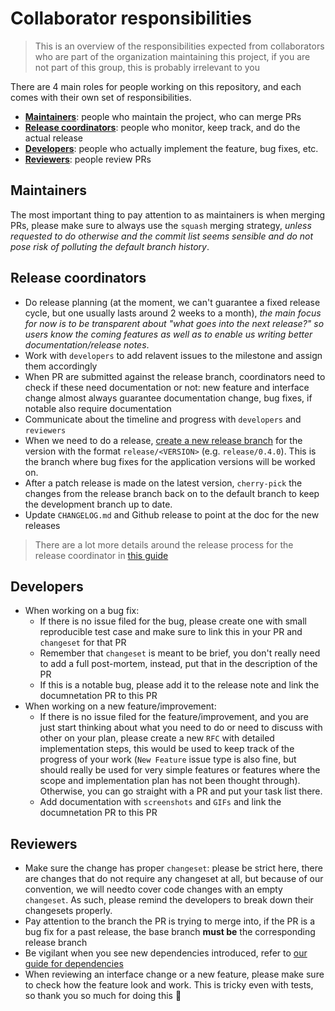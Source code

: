 # Collaborator responsibilities

> This is an overview of the responsibilities expected from collaborators who are part of the organization maintaining this project, if you are not part of this group, this is probably irrelevant to you

There are 4 main roles for people working on this repository, and each comes with their own set of responsibilities.

- **[Maintainers](#maintainers)**: people who maintain the project, who can merge PRs
- **[Release coordinators](#release-coordinators)**: people who monitor, keep track, and do the actual release
- **[Developers](#developers)**: people who actually implement the feature, bug fixes, etc.
- **[Reviewers](#reviewers)**: people review PRs

## Maintainers

The most important thing to pay attention to as maintainers is when merging PRs, please make sure to always use the `squash` merging strategy, _unless requested to do otherwise and the commit list seems sensible and do not pose risk of polluting the default branch history_.

## Release coordinators

- Do release planning (at the moment, we can't guarantee a fixed release cycle, but one usually lasts around 2 weeks to a month), _the main focus for now is to be transparent about "what goes into the next release?" so users know the coming features as well as to enable us writing better documentation/release notes_.
- Work with `developers` to add relavent issues to the milestone and assign them accordingly
- When PR are submitted against the release branch, coordinators need to check if these need documentation or not: new feature and interface change almost always guarantee documentation change, bug fixes, if notable also require documentation
- Communicate about the timeline and progress with `developers` and `reviewers`
- When we need to do a release, [create a new release branch](https://docs.github.com/en/github/collaborating-with-pull-requests/proposing-changes-to-your-work-with-pull-requests/creating-and-deleting-branches-within-your-repository#creating-a-branch) for the version with the format `release/<VERSION>` (e.g. `release/0.4.0`). This is the branch where bug fixes for the application versions will be worked on.
- After a patch release is made on the latest version, `cherry-pick` the changes from the release branch back on to the default branch to keep the development branch up to date.
- Update `CHANGELOG.md` and Github release to point at the doc for the new releases

> There are a lot more details around the release process for the release coordinator in [this guide](./release-process.md)

## Developers

- When working on a bug fix:
  - If there is no issue filed for the bug, please create one with small reproducible test case and make sure to link this in your PR and `changeset` for that PR
  - Remember that `changeset` is meant to be brief, you don't really need to add a full post-mortem, instead, put that in the description of the PR
  - If this is a notable bug, please add it to the release note and link the documnetation PR to this PR
- When working on a new feature/improvement:
  - If there is no issue filed for the feature/improvement, and you are just start thinking about what you need to do or need to discuss with other on your plan, please create a new `RFC` with detailed implementation steps, this would be used to keep track of the progress of your work (`New Feature` issue type is also fine, but should really be used for very simple features or features where the scope and implementation plan has not been thought through). Otherwise, you can go straight with a PR and put your task list there.
  - Add documentation with `screenshots` and `GIFs` and link the documnetation PR to this PR

## Reviewers

- Make sure the change has proper `changeset`: please be strict here, there are changes that do not require any changeset at all, but because of our convention, we will needto cover code changes with an empty `changeset`. As such, please remind the developers to break down their changesets properly.
- Pay attention to the branch the PR is trying to merge into, if the PR is a bug fix for a past release, the base branch **must be** the corresponding release branch
- Be vigilant when you see new dependencies introduced, refer to [our guide for dependencies](./dependencies)
- When reviewing an interface change or a new feature, please make sure to check how the feature look and work. This is tricky even with tests, so thank you so much for doing this :pray:
